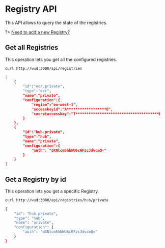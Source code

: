 # Registry API
This API allows to query the state of the registries.

?> [Need to add a new Registry?](/configuration/registries/)

## Get all Registries
This operation lets you get all the configured registries.

```bash
curl http://wud:3000/api/registries

[
    {
        "id":"ecr.private",
        "type":"ecr",
        "name":"private",
        "configuration":{
            "region":"eu-west-1",
            "accesskeyid":"A******************D",
            "secretaccesskey":"T**************************************D"
        }
    },
    {
        "id":"hub.private",
        "type":"hub",
        "name":"private",
        "configuration":{
            "auth": "dXNlcm5hbWU6cGFzc3dvcmQ="
        }
    }
]
```

## Get a Registry by id
This operation lets you get a specific Registry.

```bash
curl http://wud:3000/api/registries/hub/private

{
    "id": "hub.private",
    "type": "hub",
    "name": "private",
    "configuration": {
        "auth": "dXNlcm5hbWU6cGFzc3dvcmQ="
    }
}
```

